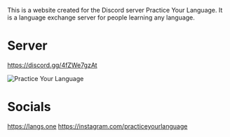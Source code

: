 This is a website created for the Discord server Practice Your Language. It is a language exchange server for people learning any language.

# Server
https://discord.gg/4fZWe7gzAt

![Practice Your Language](https://invidget.switchblade.xyz/4fZWe7gzAt?theme=light)

# Socials
https://langs.one
https://instagram.com/practiceyourlanguage

